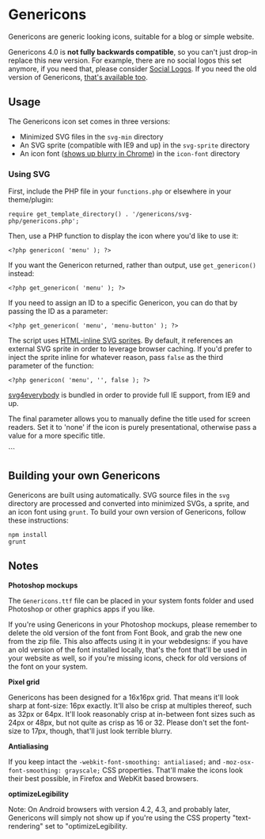 # Genericons

Genericons are generic looking icons, suitable for a blog or simple website.

Genericons 4.0 is **not fully backwards compatible**, so you can't just drop-in replace this new version. For example, there are no social logos this set anymore, if you need that, please consider <a href="https://github.com/Automattic/social-logos">Social Logos</a>. If you need the old version of Genericons, <a href="genericons-classic.zip">that's available too</a>.

## Usage

The Genericons icon set comes in three versions:

- Minimized SVG files in the `svg-min` directory
- An SVG sprite (compatible with IE9 and up) in the `svg-sprite` directory
- An icon font (<a href="https://code.google.com/p/chromium/issues/detail?id=426333">shows up blurry in Chrome</a>) in the `icon-font` directory

### Using SVG

First, include the PHP file in your `functions.php` or elsewhere in your theme/plugin:

`require get_template_directory() . '/genericons/svg-php/genericons.php';`

Then, use a PHP function to display the icon where you'd like to use it:

`<?php genericon( 'menu' ); ?>`

If you want the Genericon returned, rather than output, use `get_genericon()` instead:

`<?php get_genericon( 'menu' ); ?>`

If you need to assign an ID to a specific Genericon, you can do that by passing the ID as a parameter:

`<?php get_genericon( 'menu', 'menu-button' ); ?>`

The script uses [HTML-inline SVG sprites](https://24ways.org/2014/an-overview-of-svg-sprite-creation-techniques/). By default, it references an external SVG sprite in order to leverage browser caching. If you'd prefer to inject the sprite inline for whatever reason, pass `false` as the third parameter of the function:

`<?php genericon( 'menu', '', false ); ?>`

[svg4everybody](https://github.com/jonathantneal/svg4everybody) is bundled in order to provide full IE support, from IE9 and up.

The final parameter allows you to manually define the title used for screen readers. Set it to 'none' if the icon is purely presentational, otherwise pass a value for a more specific title.

`<?php genericon( 'twitter', '', true, 'Follow me on Twitter' ); ?>``

## Building your own Genericons

Genericons are built using automatically. SVG source files in the `svg` directory are processed and converted into minimized SVGs, a sprite, and an icon font using `grunt`. To build your own version of Genericons, follow these instructions:

```
npm install
grunt
```

## Notes

**Photoshop mockups**

The `Genericons.ttf` file can be placed in your system fonts folder and used Photoshop or other graphics apps if you like.

If you're using Genericons in your Photoshop mockups, please remember to delete the old version of the font from Font Book, and grab the new one from the zip file. This also affects using it in your webdesigns: if you have an old version of the font installed locally, that's the font that'll be used in your website as well, so if you're missing icons, check for old versions of the font on your system.

**Pixel grid**

Genericons has been designed for a 16x16px grid. That means it'll look sharp at font-size: 16px exactly. It'll also be crisp at multiples thereof, such as 32px or 64px. It'll look reasonably crisp at in-between font sizes such as 24px or 48px, but not quite as crisp as 16 or 32. Please don't set the font-size to 17px, though, that'll just look terrible blurry.

**Antialiasing**

If you keep intact the `-webkit-font-smoothing: antialiased;` and `-moz-osx-font-smoothing: grayscale;` CSS properties. That'll make the icons look their best possible, in Firefox and WebKit based browsers.

**optimizeLegibility**

Note: On Android browsers with version 4.2, 4.3, and probably later, Genericons will simply not show up if you're using the CSS property "text-rendering" set to "optimizeLegibility.
